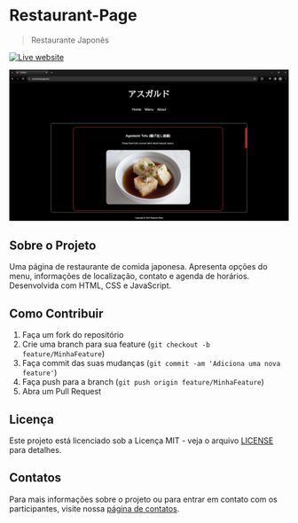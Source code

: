 # Restaurant-Page

> Restaurante Japonês

[![Live website][url-image]][url]

<p align="center">
    <img src="restaurant.png" alt="Restaurant Page" width="600">
</p>

## Sobre o Projeto

Uma página de restaurante de comida japonesa. Apresenta opções do menu, informações de localização, contato e agenda de horários. Desenvolvida com HTML, CSS e JavaScript.

## Como Contribuir

1. Faça um fork do repositório
2. Crie uma branch para sua feature (`git checkout -b feature/MinhaFeature`)
3. Faça commit das suas mudanças (`git commit -am 'Adiciona uma nova feature'`)
4. Faça push para a branch (`git push origin feature/MinhaFeature`)
5. Abra um Pull Request

## Licença

Este projeto está licenciado sob a Licença MIT - veja o arquivo [LICENSE](LICENSE) para detalhes.

## Contatos

Para mais informações sobre o projeto ou para entrar em contato com os participantes, visite nossa [página de contatos](https://raphaelvilete.tech/#contato).

<!-- Markdown link & img dfn's -->
[url]: https://raphaelvilete.tech/
[url-image]: https://img.shields.io/badge/Live_Website-red
